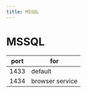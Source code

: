 ```yaml
---
title: MSSQL
---
```


# MSSQL

| port | for             |
| ---- | --------------- |
| 1433 | default         |
| 1434 | browser service |

